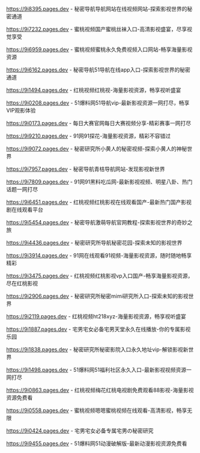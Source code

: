 
https://9i8395.pages.dev - 秘密导航导航网站在线视频网站-探索影视世界的秘密通道

https://9i7232.pages.dev - 蜜桃视频国产蜜桃丝袜入口-高清影视盛宴，尽享视觉享受

https://9i6959.pages.dev - 蜜桃视频蜜桃永久免费视频入口网站-畅享海量影视资源

https://9i6162.pages.dev - 秘密导航51导航在线app入口-探索影视世界的秘密通道

https://9i1494.pages.dev - 红桃视频红桃视-海量影视资源，畅享视听盛宴

https://9i0208.pages.dev - 51爆料网51导航vip-最新影视资源一网打尽，畅享VIP观影体验

https://9i0173.pages.dev - 每日大赛官网每日大赛视频分享-精彩赛事一网打尽

https://9i9210.pages.dev - 91网91探花-海量影视资源，精彩不容错过

https://9i9072.pages.dev - 秘密研究所小黄人的秘密视频-探索小黄人的神秘世界

https://9i7957.pages.dev - 秘密导航青桔导航网站-发现影视新世界

https://9i7809.pages.dev - 91网91黑料吃瓜网-最新影视视频、明星八卦、热门话题一网打尽

https://9i6451.pages.dev - 红桃视频红桃影视在线观看国产-最新热门国产影视剧在线观看平台

https://9i5454.pages.dev - 秘密导航激萌导航官网教程-探索影视世界的奇妙之旅

https://9i4436.pages.dev - 秘密研究所导航秘密花园-探索未知的影视世界

https://9i3914.pages.dev - 91网在线观看91视频-海量影视资源，随时随地畅享精彩

https://9i3475.pages.dev - 红桃视频红桃影视vp入口国产-畅享海量影视资源，尽在红桃影视

https://9i2906.pages.dev - 秘密研究所秘密mimi研究所入口-探索未知的影视世界

https://9i2119.pages.dev - 红桃视频ht218xyz-海量影视资源，畅享视听盛宴

https://9i1887.pages.dev - 宅男宅女必备宅男天堂永久在线播放-你的专属影视乐园

https://9i1838.pages.dev - 秘密研究所秘密影院入口永久地址vip-解锁影视新世界

https://9i1498.pages.dev - 51爆料网51福利社区永久入口-最新影视视频资源一网打尽

https://9i0863.pages.dev - 红桃视频梅花红桃电视剧免费观看88影视-海量影视资源免费看

https://9i0558.pages.dev - 蜜桃视频嗯嗯蜜桃视频在线观看-高清影视，畅享无限

https://9i0424.pages.dev - 宅男宅女必备专属宅男の秘密研究

https://9i9455.pages.dev - 51爆料网51动漫破解版-最新动漫影视资源免费看
